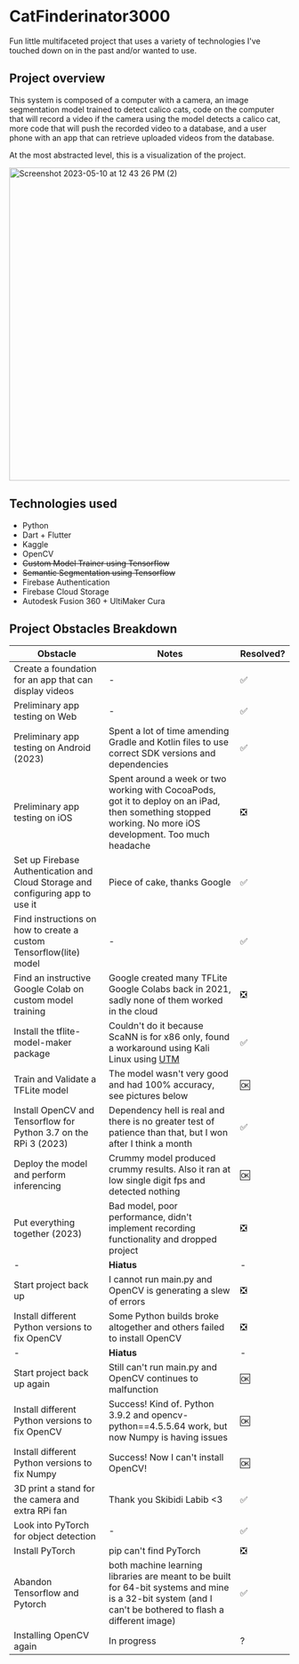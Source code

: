 # CatFinderinator3000
Fun little multifaceted project that uses a variety of technologies I've touched down on in the past and/or wanted to use.

## Project overview
This system is composed of a computer with a camera, an image segmentation model trained to detect calico cats, code on the computer that will record a video if the camera using the model detects a calico cat, more code that will push the recorded video to a database, and a user phone with an app that can retrieve uploaded videos from the database.

At the most abstracted level, this is a visualization of the project.

<img width="563" alt="Screenshot 2023-05-10 at 12 43 26 PM (2)" src="https://github.com/Mooobert/CatFinderinator3000/assets/82725378/e32655af-2f40-4ecb-b26d-d1ba49db03fc">

## Technologies used
- Python
- Dart + Flutter
- Kaggle
- OpenCV
- ~~Custom Model Trainer using Tensorflow~~
- ~~Semantic Segmentation using Tensorflow~~
- Firebase Authentication
- Firebase Cloud Storage
- Autodesk Fusion 360 + UltiMaker Cura

## Project Obstacles Breakdown
Obstacle | Notes | Resolved?
--- | --- | ---
Create a foundation for an app that can display videos | - | ✅
Preliminary app testing on Web | - | ✅
Preliminary app testing on Android (2023) | Spent a lot of time amending Gradle and Kotlin files to use correct SDK versions and dependencies | ✅
Preliminary app testing on iOS | Spent around a week or two working with CocoaPods, got it to deploy on an iPad, then something stopped working. No more iOS development. Too much headache| ❎
Set up Firebase Authentication and Cloud Storage and configuring app to use it | Piece of cake, thanks Google | ✅
Find instructions on how to create a custom Tensorflow(lite) model | - | ✅ 
Find an instructive Google Colab on custom model training | Google created many TFLite Google Colabs back in 2021, sadly none of them worked in the cloud | ❎
Install the tflite-model-maker package | Couldn't do it because ScaNN is for x86 only, found a workaround using Kali Linux using [UTM](https://mac.getutm.app/) | ✅
Train and Validate a TFLite model | The model wasn't very good and had 100% accuracy, see pictures below | 🆗
Install OpenCV and Tensorflow for Python 3.7 on the RPi 3 (2023) | Dependency hell is real and there is no greater test of patience than that, but I won after I think a month | ✅
Deploy the model and perform inferencing | Crummy model produced crummy results. Also it ran at low single digit fps and detected nothing | 🆗
Put everything together (2023) | Bad model, poor performance, didn't implement recording functionality and dropped project | ❎
\- | **Hiatus** | -
Start project back up | I cannot run main.py and OpenCV is generating a slew of errors | ❎
Install different Python versions to fix OpenCV | Some Python builds broke altogether and others failed to install OpenCV | ❎
\- | **Hiatus** | -
Start project back up again | Still can't run main.py and OpenCV continues to malfunction | 🆗
Install different Python versions to fix OpenCV | Success! Kind of. Python 3.9.2 and opencv-python==4.5.5.64 work, but now Numpy is having issues | 🆗
Install different Python versions to fix Numpy | Success! Now I can't install OpenCV! | 🆗
3D print a stand for the camera and extra RPi fan | Thank you Skibidi Labib <3 | ✅
Look into PyTorch for object detection | - | ✅
Install PyTorch | pip can't find PyTorch | ❎
Abandon Tensorflow and Pytorch | both machine learning libraries are meant to be built for 64-bit systems and mine is a 32-bit system (and I can't be bothered to flash a different image) | ✅
Installing OpenCV again | In progress | ?
